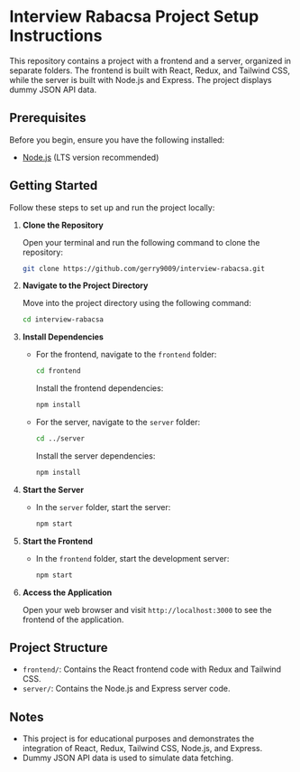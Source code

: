 # Interview Rabacsa Project Setup Instructions

This repository contains a project with a frontend and a server, organized in separate folders. The frontend is built with React, Redux, and Tailwind CSS, while the server is built with Node.js and Express. The project displays dummy JSON API data.

## Prerequisites

Before you begin, ensure you have the following installed:

- [Node.js](https://nodejs.org/) (LTS version recommended)

## Getting Started

Follow these steps to set up and run the project locally:

1. **Clone the Repository**

   Open your terminal and run the following command to clone the repository:

   ```bash
   git clone https://github.com/gerry9009/interview-rabacsa.git
   ```

2. **Navigate to the Project Directory**

   Move into the project directory using the following command:

   ```bash
   cd interview-rabacsa
   ```

3. **Install Dependencies**

   - For the frontend, navigate to the `frontend` folder:

     ```bash
     cd frontend
     ```

     Install the frontend dependencies:

     ```bash
     npm install
     ```

   - For the server, navigate to the `server` folder:

     ```bash
     cd ../server
     ```

     Install the server dependencies:

     ```bash
     npm install
     ```

4. **Start the Server**

   - In the `server` folder, start the server:

     ```bash
     npm start
     ```

5. **Start the Frontend**

   - In the `frontend` folder, start the development server:

     ```bash
     npm start
     ```

6. **Access the Application**

   Open your web browser and visit `http://localhost:3000` to see the frontend of the application.

## Project Structure

- `frontend/`: Contains the React frontend code with Redux and Tailwind CSS.
- `server/`: Contains the Node.js and Express server code.

## Notes

- This project is for educational purposes and demonstrates the integration of React, Redux, Tailwind CSS, Node.js, and Express.
- Dummy JSON API data is used to simulate data fetching.
